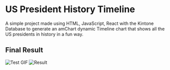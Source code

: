 # US President History Timeline
A simple project made using HTML, JavaScript, React with the Kintone Database to generate an amChart dynamic Timeline chart that shows all the US presidents in history in a fun way.

## Final Result
![Test GIF](https://github.com/JHuang251998/US-President-Timeline/blob/main/WOVv.gif)
![Result](https://github.com/JHuang251998/US-President-Timeline/blob/main/output.gif)
